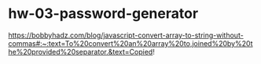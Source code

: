 # hw-03-password-generator

https://bobbyhadz.com/blog/javascript-convert-array-to-string-without-commas#:~:text=To%20convert%20an%20array%20to,joined%20by%20the%20provided%20separator.&text=Copied!